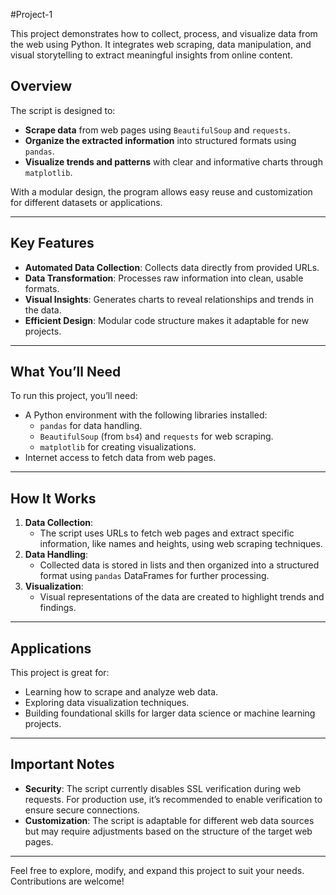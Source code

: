 #Project-1

This project demonstrates how to collect, process, and visualize data from the web using Python. It integrates web scraping, data manipulation, and visual storytelling to extract meaningful insights from online content.

## Overview

The script is designed to:
- **Scrape data** from web pages using `BeautifulSoup` and `requests`.
- **Organize the extracted information** into structured formats using `pandas`.
- **Visualize trends and patterns** with clear and informative charts through `matplotlib`.

With a modular design, the program allows easy reuse and customization for different datasets or applications.

---

## Key Features

- **Automated Data Collection**: Collects data directly from provided URLs.
- **Data Transformation**: Processes raw information into clean, usable formats.
- **Visual Insights**: Generates charts to reveal relationships and trends in the data.
- **Efficient Design**: Modular code structure makes it adaptable for new projects.

---

## What You’ll Need

To run this project, you’ll need:
- A Python environment with the following libraries installed:
  - `pandas` for data handling.
  - `BeautifulSoup` (from `bs4`) and `requests` for web scraping.
  - `matplotlib` for creating visualizations.
- Internet access to fetch data from web pages.

---

## How It Works

1. **Data Collection**: 
   - The script uses URLs to fetch web pages and extract specific information, like names and heights, using web scraping techniques.
2. **Data Handling**: 
   - Collected data is stored in lists and then organized into a structured format using `pandas` DataFrames for further processing.
3. **Visualization**: 
   - Visual representations of the data are created to highlight trends and findings.

---

## Applications

This project is great for:
- Learning how to scrape and analyze web data.
- Exploring data visualization techniques.
- Building foundational skills for larger data science or machine learning projects.

---

## Important Notes

- **Security**: The script currently disables SSL verification during web requests. For production use, it’s recommended to enable verification to ensure secure connections.
- **Customization**: The script is adaptable for different web data sources but may require adjustments based on the structure of the target web pages.

---

Feel free to explore, modify, and expand this project to suit your needs. Contributions are welcome!

